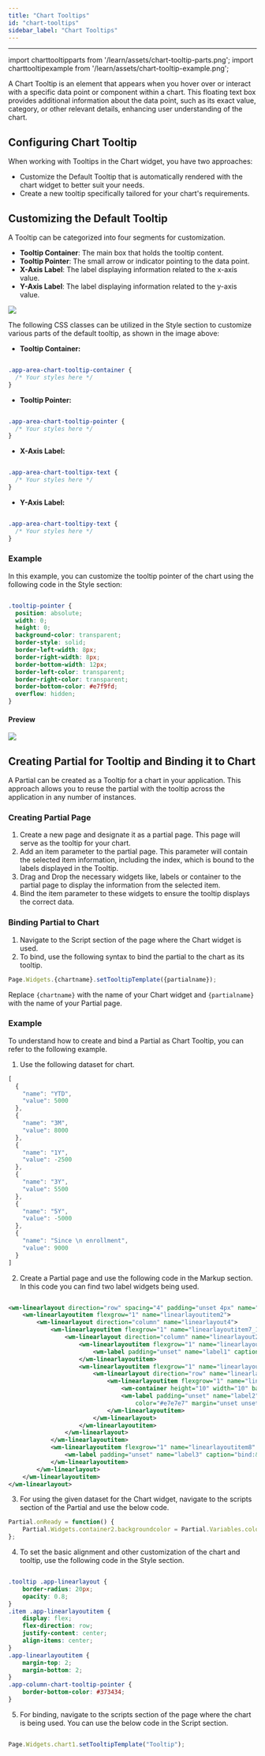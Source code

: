 ```yaml
---
title: "Chart Tooltips"
id: "chart-tooltips"
sidebar_label: "Chart Tooltips"
---
```

---

import charttooltipparts from '/learn/assets/chart-tooltip-parts.png';
import charttooltipexample from '/learn/assets/chart-tooltip-example.png';

A Chart Tooltip is an element that appears when you hover over or interact with a specific data point or component within a chart. This floating text box provides additional information about the data point, such as its exact value, category, or other relevant details, enhancing user understanding of the chart.

## Configuring Chart Tooltip

​When working with Tooltips in the Chart widget, you have two approaches:​

- Customize the Default Tooltip that is automatically rendered with the chart widget to better suit your needs.​
- Create a new tooltip specifically tailored for your chart's requirements.


## Customizing the Default Tooltip

A Tooltip can be categorized into four segments for customization.

- **Tooltip Container**: The main box that holds the tooltip content.​
- **Tooltip Pointer**: The small arrow or indicator pointing to the data point.​
- **X-Axis Label**: The label displaying information related to the x-axis value.​
- **Y-Axis Label**: The label displaying information related to the y-axis value.

<img src={charttooltipparts} style={{width:300}}/>    


​The following CSS classes can be utilized in the Style section to customize various parts of the default tooltip, as shown in the image above:

- **Tooltip Container:** 

```css

.app-area-chart-tooltip-container {
  /* Your styles here */
}

```

- **Tooltip Pointer:**

```css

.app-area-chart-tooltip-pointer {
  /* Your styles here */
}

```

- **X-Axis Label:**

```css

.app-area-chart-tooltipx-text {
  /* Your styles here */
}

```

- **Y-Axis Label:**

```css

.app-area-chart-tooltipy-text {
  /* Your styles here */
}

```

### Example

In this example, you can customize the tooltip pointer of the chart using the following code in the Style section:

```css

.tooltip-pointer {
  position: absolute;
  width: 0;
  height: 0;
  background-color: transparent;
  border-style: solid;
  border-left-width: 8px;
  border-right-width: 8px;
  border-bottom-width: 12px;
  border-left-color: transparent;
  border-right-color: transparent;
  border-bottom-color: #e7f9fd;
  overflow: hidden;
}

```

#### Preview

<img src={charttooltipexample} style={{width:300}}/>

## Creating Partial for Tooltip and Binding it to Chart

A Partial can be created as a Tooltip for a chart in your application. This approach allows you to reuse the partial with the tooltip across the application in any number of instances.

### Creating Partial Page

1. Create a new page and designate it as a partial page. This page will serve as the tooltip for your chart.
2. Add an item parameter to the partial page. This parameter will contain the selected item information, including the index, which is bound to the labels displayed in the Tooltip.
3. Drag and Drop the necessary widgets like, labels or container to the partial page to display the information from the selected item.
4. Bind the item parameter to these widgets to ensure the tooltip displays the correct data.

### Binding Partial to Chart

1. Navigate to the Script section of the page where the Chart widget is used.
2. To bind, use the following syntax to bind the partial to the chart as its tooltip.

```javascript
Page.Widgets.{chartname}.setTooltipTemplate({partialname});
```

Replace `{chartname}` with the name of your Chart widget and `{partialname}` with the name of your Partial page.

### Example

​To understand how to create and bind a Partial as Chart Tooltip, you can refer to the following example. 

1. Use the following dataset for chart.

```javascript
[
  {
    "name": "YTD",
    "value": 5000
  },
  {
    "name": "3M",
    "value": 8000
  },
  {
    "name": "1Y",
    "value": -2500
  },
  {
    "name": "3Y",
    "value": 5500
  },
  {
    "name": "5Y",
    "value": -5000
  },
  {
    "name": "Since \n enrollment",
    "value": 9000
  }
]
```

2. Create a Partial page and use the following code in the Markup section. In this code you can find two label widgets being used.

```xml

<wm-linearlayout direction="row" spacing="4" padding="unset 4px" name="linearlayout1" width="150" height="100" class="tooltip" backgroundcolor="#373434">
    <wm-linearlayoutitem flexgrow="1" name="linearlayoutitem2">
        <wm-linearlayout direction="column" name="linearlayout4">
            <wm-linearlayoutitem flexgrow="1" name="linearlayoutitem7_1">
                <wm-linearlayout direction="column" name="linearlayout2" horizontalalign="center">
                    <wm-linearlayoutitem flexgrow="1" name="linearlayoutitem4" width="80%" borderwidth="unset unset 2px unset" borderstyle="solid" horizontalalign="center" bordercolor="#e7e7e7" padding="unset unset 4px unset">
                        <wm-label padding="unset" name="label1" caption="Total profits" color="#e7e7e7" fontweight="bold"></wm-label>
                    </wm-linearlayoutitem>
                    <wm-linearlayoutitem flexgrow="1" name="linearlayoutitem5">
                        <wm-linearlayout direction="row" name="linearlayout3" verticalalign="center" horizontalalign="left">
                            <wm-linearlayoutitem flexgrow="1" name="linearlayoutitem7" class="item">
                                <wm-container height="10" width="10" backgroundcolor="#e18080" name="container2"></wm-container>
                                <wm-label padding="unset" name="label2" caption="bind:pageParams.item.name === 'YTD' ? &quot;Year to date&quot; : pageParams.item.name === '3M' ? &quot;3 Months&quot; : pageParams.item.name === '1Y' ? &quot;1 Year&quot; : pageParams.item.name === '3Y' ? &quot;3 Years&quot; : pageParams.item.name === '5Y' ? &quot;5 Years&quot; : pageParams.item.name"
                                    color="#e7e7e7" margin="unset unset unset 8px"></wm-label>
                            </wm-linearlayoutitem>
                        </wm-linearlayout>
                    </wm-linearlayoutitem>
                </wm-linearlayout>
            </wm-linearlayoutitem>
            <wm-linearlayoutitem flexgrow="1" name="linearlayoutitem8" horizontalalign="center">
                <wm-label padding="unset" name="label3" caption="bind:&quot;DISCOURSE_PLACEHOLDER_1quot;+pageParams.item.value" color="#e7e7e7"></wm-label>
            </wm-linearlayoutitem>
        </wm-linearlayout>
    </wm-linearlayoutitem>
</wm-linearlayout>

```

3. For using the given dataset for the Chart widget, navigate to the scripts section of the Partial and use the below code.

```javascript
Partial.onReady = function() {
    Partial.Widgets.container2.backgroundcolor = Partial.Variables.colors.dataSet[Partial.pageParams.item.index].dataValue
};

```

4. To set the basic alignment and other customization of the chart and tooltip, use the following code in the Style section.

```css

.tooltip .app-linearlayout {
    border-radius: 20px;
    opacity: 0.8;
}
.item .app-linearlayoutitem {
    display: flex;
    flex-direction: row;
    justify-content: center;
    align-items: center;
}
.app-linearlayoutitem {
    margin-top: 2;
    margin-bottom: 2;
}
.app-column-chart-tooltip-pointer {
    border-bottom-color: #373434;
}

```

5. For binding, navigate to the scripts section of the page where the chart is being used. You can use the below code in the Script section.

```javascript

Page.Widgets.chart1.setTooltipTemplate("Tooltip");

```


